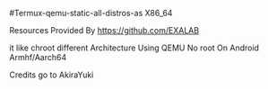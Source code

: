 #Termux-qemu-static-all-distros-as X86_64

Resources Provided By
https://github.com/EXALAB

it like chroot different Architecture Using QEMU No root On Android Armhf/Aarch64


Credits go to AkiraYuki
